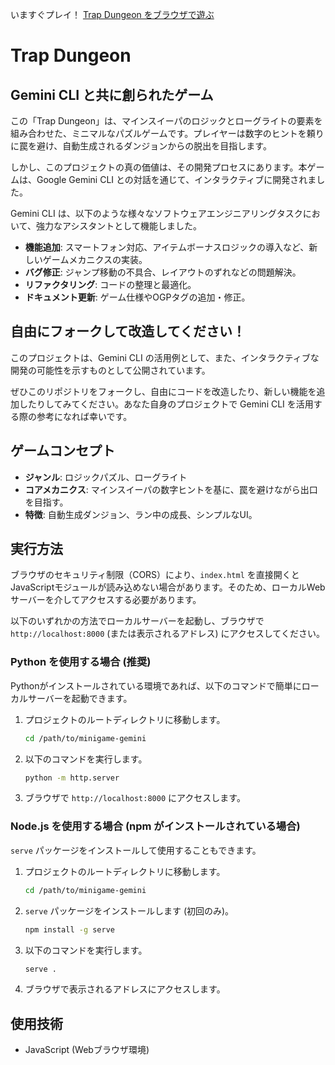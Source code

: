 いますぐプレイ！ [Trap Dungeon をブラウザで遊ぶ](https://inajob.github.io/trap-dungeon/)

# Trap Dungeon

## Gemini CLI と共に創られたゲーム

この「Trap Dungeon」は、マインスイーパのロジックとローグライトの要素を組み合わせた、ミニマルなパズルゲームです。プレイヤーは数字のヒントを頼りに罠を避け、自動生成されるダンジョンからの脱出を目指します。

しかし、このプロジェクトの真の価値は、その開発プロセスにあります。本ゲームは、Google Gemini CLI との対話を通じて、インタラクティブに開発されました。

Gemini CLI は、以下のような様々なソフトウェアエンジニアリングタスクにおいて、強力なアシスタントとして機能しました。

*   **機能追加**: スマートフォン対応、アイテムボーナスロジックの導入など、新しいゲームメカニクスの実装。
*   **バグ修正**: ジャンプ移動の不具合、レイアウトのずれなどの問題解決。
*   **リファクタリング**: コードの整理と最適化。
*   **ドキュメント更新**: ゲーム仕様やOGPタグの追加・修正。

## 自由にフォークして改造してください！

このプロジェクトは、Gemini CLI の活用例として、また、インタラクティブな開発の可能性を示すものとして公開されています。

ぜひこのリポジトリをフォークし、自由にコードを改造したり、新しい機能を追加したりしてみてください。あなた自身のプロジェクトで Gemini CLI を活用する際の参考になれば幸いです。

## ゲームコンセプト

*   **ジャンル**: ロジックパズル、ローグライト
*   **コアメカニクス**: マインスイーパの数字ヒントを基に、罠を避けながら出口を目指す。
*   **特徴**: 自動生成ダンジョン、ラン中の成長、シンプルなUI。

## 実行方法

ブラウザのセキュリティ制限（CORS）により、`index.html` を直接開くとJavaScriptモジュールが読み込めない場合があります。そのため、ローカルWebサーバーを介してアクセスする必要があります。

以下のいずれかの方法でローカルサーバーを起動し、ブラウザで `http://localhost:8000` (または表示されるアドレス) にアクセスしてください。

### Python を使用する場合 (推奨)

Pythonがインストールされている環境であれば、以下のコマンドで簡単にローカルサーバーを起動できます。

1.  プロジェクトのルートディレクトリに移動します。
    ```bash
    cd /path/to/minigame-gemini
    ```
2.  以下のコマンドを実行します。
    ```bash
    python -m http.server
    ```
3.  ブラウザで `http://localhost:8000` にアクセスします。

### Node.js を使用する場合 (npm がインストールされている場合)

`serve` パッケージをインストールして使用することもできます。

1.  プロジェクトのルートディレクトリに移動します。
    ```bash
    cd /path/to/minigame-gemini
    ```
2.  `serve` パッケージをインストールします (初回のみ)。
    ```bash
    npm install -g serve
    ```
3.  以下のコマンドを実行します。
    ```bash
    serve .
    ```
4.  ブラウザで表示されるアドレスにアクセスします。

## 使用技術

*   JavaScript (Webブラウザ環境)
